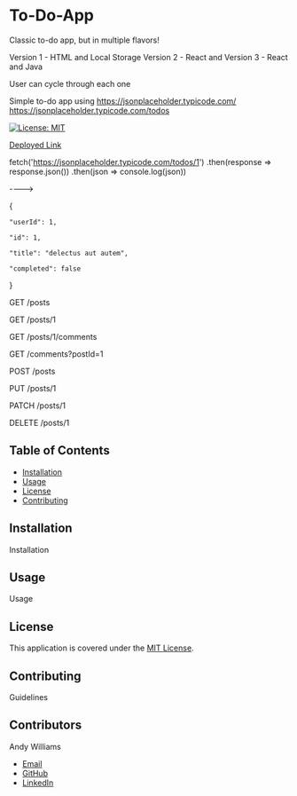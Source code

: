 # To-Do-App

Classic to-do app, but in multiple flavors!
 
Version 1 - HTML and Local Storage
Version 2 - React and 
Version 3 - React and Java

User can cycle through each one 

Simple to-do app using https://jsonplaceholder.typicode.com/
https://jsonplaceholder.typicode.com/todos

[![License: MIT](https://img.shields.io/badge/License-MIT-yellow.svg)](https://opensource.org/licenses/MIT)

[Deployed Link](https://andywilliams-portfolio.herokuapp.com/)

fetch('https://jsonplaceholder.typicode.com/todos/1')
  .then(response => response.json())
  .then(json => console.log(json))
  
---->
  
{

	"userId": 1,
  
	"id": 1,
  
	"title": "delectus aut autem",
  
	"completed": false
  
}

GET	/posts

GET	/posts/1

GET	/posts/1/comments

GET	/comments?postId=1

POST	/posts

PUT	/posts/1

PATCH	/posts/1

DELETE	/posts/1

<!-- ![Screenshot of deployed application, homepage of site with timer and random tip](/screenshot.png?raw=true "Screenshot of deployed application") -->

## Table of Contents

- [Installation](#installation)
- [Usage](#usage)
- [License](#license)
- [Contributing](#contributing)

## Installation

Installation

## Usage

Usage

## License

This application is covered under the [MIT License](https://opensource.org/licenses/MIT).

## Contributing

Guidelines

## Contributors

Andy Williams

- [Email](mailto:andywilliamscoding@gmail.com)
- [GitHub](https://github.com/andycwilliams)
- [LinkedIn](https://www.linkedin.com/in/andrewcharleswilliams/)
